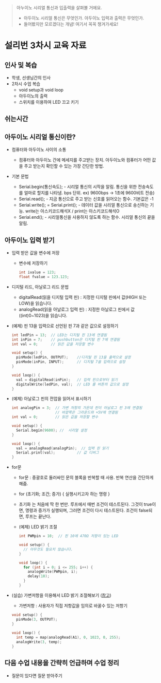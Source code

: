 > 아누이노 시리얼 통신과 입출력을 살펴볼 거에요.
>
> - 아두이노 시리얼 통신은 무엇인가. 아두이노 입력과 출력은 무엇인가.
> - 들어봤지만 모르겠다는 개념! 여기서 꼭꼭 챙겨가세요!

# 설리번 3차시 교육 자료

## 인사 및 복습

- 학생, 선생님간의 인사
- 2차시 수업 복습
  - void setup과 void loop
  - 아두이노의 출력
  - 스위치를 이용하여 LED 끄고 키기

## 쉬는시간

## 아두이노 시리얼 통신이란?

- 컴퓨터와 아두이노 사이의 소통
  - 컴퓨터와 아두이노 간에 메세지를 주고받는 장치. 아두이노와 컴퓨터가 어떤 값을 주고 받는지 확인할 수 있는 가장 간단한 방법.

- 기본 문법
  - Serial.begin(통신속도); - 시리얼 통신의 시작을 알림. 통신을 위한 전송속도를 얼마로 할지를 나타냄. bps 단위. ex) 9600bps -> 1초에 9600비트 전송)
  - Serial.read(); - 지금 통신으로 주고 받는 신호를 읽어오는 함수. 기본값은 -1
  - Serial.write(); = Serial.print(); - 데이터 값을 시리얼 통신으로 송신하는 기능. write는 아스키코드해석X / print는 아스키코드해석O
  - Serial.end(); - 시리얼통신을 사용하지 않도록 하는 함수. 시리얼 통신의 끝을 알림.

## 아두이노 입력 받기

- 입력 받은 값을 변수에 저장

  - 변수에 저장하기

    ```cpp
    int ivalue = 123;
    float fvalue = 123.123;
    ```

- 디지털 리드, 아날로그 리드 문법

  - digitalRead(읽을 디지털 입력 핀) : 지정한 디지털 핀에서 값(HIGH 또는 LOW)을 읽습니다.
  - analogRead(읽을 아날로그 입력 핀) : 지정한 아날로그 핀에서 값((int)0~1023)을 읽습니다.

- (예제) 핀 13을 입력으로 선언된 핀 7과 같은 값으로 설정하기

  ```cpp
  int ledPin = 13;  // LED는 디지털 핀 13에 연결됨
  int inPin = 7;    // pushbutton은 디지털 핀 7에 연결됨
  int val = 0;      // 읽은 값을 저장할 변수
  
  void setup() {
    pinMode(ledPin, OUTPUT);    //디지털 핀 13을 출력으로 설정
    pinMode(inPin, INPUT);      // 디지털 7을 입력으로 설정
  }
  
  void loop() {
    val = digitalRead(inPin);   // 입력 핀으로부터 읽기
    digitalWrite(ledPin, val);  // LED 를 버튼의 값으로 설정
  }
  ```

- (예제) 아날로그 핀의 전압을 읽어서 표시하기

  ```cpp
  int analogPin = 3;  // 가변 저항의 가운데 핀이 아날로그 핀 3에 연결됨
                      // 바깥쪽은 그라운드와 +5V에 연결됨
  int val = 0;        // 읽은 값을 저장할 변수
  
  void setup() {
    Serial.begin(9600); //  시리얼 설정
  }
  
  void loop() {
    val = analogRead(analogPin);  // 입력 핀 읽기
    Serial.print(val);          // 값 디버그
  }
  ```

- for문

  - for문 : 중괄호로 둘러싸인 문의 블록을 반복할 때 사용. 반복 연산을 간단하게 해줌.

  - for (초기화; 조건; 증가) { 실행시키고자 하는 명령 }

  - 초기화 는 처음에 딱 한 번만. 루프에서 매번 조건이 테스트된다. 그것이 true이면, 명령과 증가가 실행되며, 그러면 조건이 다시 테스트된다. 조건이 false되면, 루프는 끝난다.

  - (예제) LED 밝기 조절

    ```cpp
    int PWMpin = 10;  // 핀 10에 470Ω 저항이 있는 LED
    
    void setup() {
      // 아무것도 필요치 않습니다.
    }
    
    void loop() {
      for (int i = 0; i <= 255; i++) {
        analogWrite(PWMpin, i);
        delay(10);
      }
    }
    ```

- (실습) 가변저항을 이용해서 LED 밝기 조절해보기 ([참고](https://kocoafab.cc/tutorial/view/755))

  - 가변저항 : 사용자가 직접 저항값을 임의로 바꿀수 있는 저항기

  ``` cpp
  void setup() {
    pinMode(3, OUTPUT);
  }
   
  void loop() {
    int temp = map(analogRead(A1), 0, 1023, 0, 255);
    analogWrite(3, temp);
  }
  ```

## 다음 수업 내용을 간략히 언급하며 수업 정리

- 질문이 있다면 질문 받아주기
